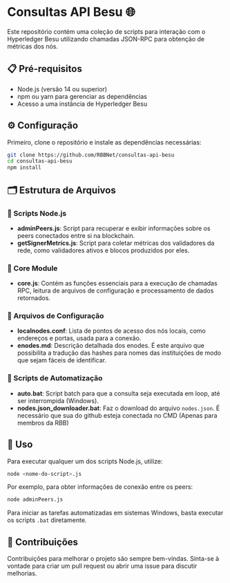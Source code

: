 
# Consultas API Besu 🌐

Este repositório contém uma coleção de scripts para interação com o Hyperledger Besu utilizando chamadas JSON-RPC para obtenção de métricas dos nós.

## 📋 Pré-requisitos

- Node.js (versão 14 ou superior)
- npm ou yarn para gerenciar as dependências
- Acesso a uma instância de Hyperledger Besu

## ⚙️ Configuração

Primeiro, clone o repositório e instale as dependências necessárias:

```bash
git clone https://github.com/RBBNet/consultas-api-besu
cd consultas-api-besu
npm install
```

## 🗂 Estrutura de Arquivos

### 📄 Scripts Node.js

- **adminPeers.js**: Script para recuperar e exibir informações sobre os peers conectados entre si na blockchain.
- **getSignerMetrics.js**: Script para coletar métricas dos validadores da rede, como validadores ativos e blocos produzidos por eles.

### 🧰 Core Module

- **core.js**: Contém as funções essenciais para a execução de chamadas RPC, leitura de arquivos de configuração e processamento de dados retornados.

### 📝 Arquivos de Configuração

- **localnodes.conf**: Lista de pontos de acesso dos nós locais, como endereços e portas, usada para a conexão.
- **enodes.md**: Descrição detalhada dos enodes. É este arquivo que possibilita a tradução das hashes para nomes das instituições de modo que sejam fáceis de identificar.

### 🚀 Scripts de Automatização

- **auto.bat**: Script batch para que a consulta seja executada em loop, até ser interrompida (Windows).
- **nodes.json_downloader.bat**: Faz o download do arquivo `nodes.json`. É necessário que sua do github esteja conectada no CMD (Apenas para membros da RBB)

## 🚀 Uso

Para executar qualquer um dos scripts Node.js, utilize:

```bash
node <nome-do-script>.js
```

Por exemplo, para obter informações de conexão entre os peers:

```bash
node adminPeers.js
```

Para iniciar as tarefas automatizadas em sistemas Windows, basta executar os scripts `.bat` diretamente.

## 🤝 Contribuições

Contribuições para melhorar o projeto são sempre bem-vindas. Sinta-se à vontade para criar um pull request ou abrir uma issue para discutir melhorias.
